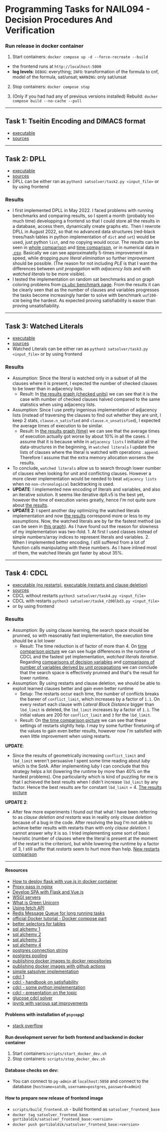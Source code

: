 # Programming Tasks for NAIL094 - Decision Procedures And Verification

### Run release in docker container

1. Start containers: `docker compose up -d --force-recreate --build`
  - the frontend runs at `http://localhost:5000`
  - __log levels__: `DEBUG`: everything; `INFO`: transformation of the formula to cnf, model of the formula, sat/unsat; `WARNING`: only sat/unsat
2. Stop containers: `docker compose stop`

3. (Only if you had had any of previous versions installed) Rebuild: `docker compose build --no-cache --pull`


-------------------

## Task 1: Tseitin Encoding and DIMACS format
- [executable](satsolver/task1.py)
- [sources](satsolver/tseitin_encoding/)

----------------------

## Task 2: DPLL
- [executable](satsolver/task2.py)
- [sources](satsolver/dpll/)
- DPLL can be either ran as `python3 satsolver/task2.py <input_file>` or by using frontend

### Results
- I first implemented DPLL in May 2022. I faced problems with running benchmarks and comparing results, so I spent a month (probably too much time) developping a frontend so that I could store all the results in a database, access them, dynamically create graphs etc. Then I rewrote DPLL in August 2022, so that no advanced data structures (red-black trees/hash tables in python implementation of `dict` and `set`) would be used, just python `list`, and no copying would occur. The results can be seen in [whole comparison](./results/dpll.cmp.01.02.png) and [time comparison](./results/dpll.cmp.01.02.time.png), or in numerical data in [.csv](./results/dpll.cmp.01.02.csv). Basically we can see approximatelly 5-times improvement in speed, while dropping _pure literal elimination_ so further improvement should be possible. (The reason for not including _PLE_ is that I want the differences between _unit propagation_ with _adjacency lists_ and with _watched literals_ to be more visible).
- I tested the implementation on random sat benchmarks and on graph coloring problems from [cs.ubc benchmark page](https://www.cs.ubc.ca/~hoos/SATLIB/benchm.html). From the results it can be clearly seen that as the number of clauses and variables progresses the tasks become increasingly harder to solve with benchmark `uuf100-430` being the hardest. As expected proving satisfiability is easier than proving unsatisfiability.
----------------------

## Task 3: Watched Literals
- [executable](satsolver/task3.py)
- [sources](satsolver/watched_literals/)
- Watched Literals can be either ran as `python3 satsolver/task3.py <input_file>` or by using frontend

### Results
- Assumption: Since the literal is watched only in a subset of all the clauses where it is present, I expected the number of checked clauses to be lower than in adjacency lists.
  - Result: In [the results graph (checked units)](results/dpll.wl.cmp.checked_units.png) we can see that it is the case with number of checked clauses halved compared to the same statistics when using adjacency lists.
- Assumption: Since I use pretty ingenious implementation of adjacency lists (instead of traversing the clauses to find out whether they are unit, I keep 2 stats, `clause.n_satisfied` and `clause.n_unsatisfied`), I expected the average times of execution to be similar.
  - Result: In [the results graph (time)](results/dpll.wl.cmp.time.png) we can see that the average times of execution actually got worse by about 10% in all the cases. I assume that it is because while in `adjacency lists` I initialize all the data-structures in the beginning, in `watched literals` I update the lists of clauses where the literal is watched with operations `.append`. Therefore I assume that the extra memory allocation worsens the results.
- To conclude, `watched literals` allow us to search through lower number of clauses when looking for unit and conflicting clauses. However a more clever implementation would be needed to beat `adjacency lists` when no `non-chronological` backtracking is used.
- __UPDATE__: I implemented new encoding of literals and variables, and also an iterative solution. It seems like iterative dpll.v5 is the best yet, however the time of execution varies greatly, hence I'm not quite sure about [the results](./results/dpll.wl.cmp.02.csv).
- __UPDATE 2__: I spent another day optimizing the watched literals implementation and now [the results](./results/dpll.wl.cmp.03.csv) correspond more or less to my assumptions. Now, the watched literals are by far the fastest method (as can be seen in [this graph](./results/dpll.wl.cmp.time.02.png)). As I have found out the reason for slowness of my implementation was two-fold. 1. At first I used classes instead of simple numbers/array indices to represent literals and variables. 2. When I implemented better encoding, I still suffered from a lot of function calls manipulating with these numbers. As I have inlined most of them, the watched literals got faster by about 35%.

-----

## Task 4: CDCL
- [executable (no restarts)](satsolver/task4.py), [executable (restarts and clause deletion)](satsolver/task4_r200lbd3.py)
- [sources](satsolver/cdcl/)
- CDCL without restarts `python3 satsolver/task4.py <input_file>`
- CDCL with restarts `python3 satsolver/task4_r200lbd3.py <input_file>`
- or by using frontend

### Results
- Assumption: By using clause learning, the search space should be prunned, so with reasonably fast implementation, the execution time should be a lot lower
  - Result: The time reduction is of factor of more than 4. On [time comparison picture](results/cdcl.wl.cmp.time.png) we can see huge differences in the runtime of CDCL and the fastest yet implementation, _watched literals iterative_. Regarding [comparisons of decision variables](results/cdcl.wl.cmp.decs.png) and [comparisons of number of variables derived by unit propagations](results/cdcl.wl.cmp.up.png) we can conclude that the search space is effectively prunned and that's the result for lower runtime.
- Assumption: By using restarts and clause deletion, we should be able to exploit learned clauses better and gain even better runtime
  - Setup: The restarts occur each time, the number of conflicts breaks the bareer of `conflict_limit`, which increases by a factor of `1.1`. On every restart each clause with _Lateral Block Distance_ bigger than `lbd_limit` is deleted, the `lbd_limit` increases by a factor of `1.1`. The initial values are 200 for `conflict_limit` and `3` for the `lbd_limit`.
  - Result: On [the time comparison picture](results/cdcl.restarts.cmp.time.png) we can see that these settings of restarts slightly help. I may try some further finetuning of the values to gain even better results, however now I'm satisfied with even little improvement when using restarts.

__UPDATE__:
  - Since the results of geometrically increasing `conflict_limit` and `lbd_limit` weren't persuasive I spent some time reading about _luby_ which is the SotA. After implementing _luby_ I can conclude that this strategy helps a lot (lowering the runtime by more than 40% on the hardest problems). One particularity which is kind of puzzling for me is that I achieved the best results when I didn't increase `lbd_limit` by any factor. Hence the best results are for constant `lbd_limit` = 4. [The results picture](results/cdcl.restarts.luby.cmp.png)

__UPDATE 2__:
  - After few more experiments I found out that what I have been referring to as _clause deletion and restarts_ was in reality only _clause deletion_ because of a bug in the code. After resolving the bug I'm not able to achieve better results with restarts than with only _clause deletion_. I cannot answer why it is so. I tried implementing some sort of basic heuristic (number of clauses where the literal is present at the moment of the restart is the criterion), but while lowering the runtime by a factor of 3, I still suffer that _restarts_ seem to hurt more than help. [New restarts comparison](results/cdcl.restarts.02.png) 

-----

#### Resources

- [How to deploy flask with vue.js in docker container](https://testdriven.io/blog/deploying-flask-to-heroku-with-docker-and-gitlab/)
- [Proxy pass in nginx](https://dev.to/danielkun/nginx-everything-about-proxypass-2ona)
- [Develop SPA with Flask and Vue.js](https://testdriven.io/blog/developing-a-single-page-app-with-flask-and-vuejs/)
- [WSGI servers](https://www.fullstackpython.com/wsgi-servers.html)
- [What is Green Unicorn](https://vsupalov.com/what-is-gunicorn/)
- [Using fetch API](https://flaviocopes.com/fetch-api/)
- [Redis Message Queue for long running tasks](https://blog.miguelgrinberg.com/post/the-flask-mega-tutorial-part-xxii-background-jobs)
- [official Docker tutorial - Docker compose part](https://docs.docker.com/get-started/08_using_compose/)
- [better selectors for tables](https://mdbootstrap.com/education/bootstrap/admin-dashboard-lesson-6/)
- [sql alchemy 1](https://realpython.com/python-sqlite-sqlalchemy/#working-with-sqlalchemy-and-python-objects)
- [sql alchemy 2](https://realpython.com/flask-by-example-part-2-postgres-sqlalchemy-and-alembic/)
- [sql alchemy 3](https://www.digitalocean.com/community/tutorials/how-to-use-a-postgresql-database-in-a-flask-application)
- [sql alchemy 4](https://www.learndatasci.com/tutorials/using-databases-python-postgres-sqlalchemy-and-alembic/)
- [postgres connection string](https://stackoverflow.com/questions/3582552/what-is-the-format-for-the-postgresql-connection-string-url)
- [postgres pooling](https://stackoverflow.blog/2020/10/14/improve-database-performance-with-connection-pooling/)
- [publishing docker images to docker repositories](https://docs.docker.com/docker-hub/repos/#pushing-a-docker-container-image-to-docker-hub)
- [publishing docker images with github actions](https://docs.github.com/en/actions/publishing-packages/publishing-docker-images)
- [simple satsolver implementation](https://sahandsaba.com/understanding-sat-by-implementing-a-simple-sat-solver-in-python.html)
- [cdcl 1](https://cse442-17f.github.io/Conflict-Driven-Clause-Learning/)
- [cdcl - handbook on satisfiability](https://www.ics.uci.edu/~dechter/courses/ics-275a/winter-2016/readings/SATHandbook-CDCL.pdf)
- [cdcl - some python implementation](https://github.com/z11i/pysat)
- [cdcl - presentation on the topic](http://ssa-school-2016.it.uu.se/wp-content/uploads/2016/06/LaurentSimon.pdf)
- [glucose cdcl solver](https://www.ijcai.org/Proceedings/09/Papers/074.pdf)
- [ipynb with various sat improvements](https://github.com/aimacode/aima-python/blob/master/improving_sat_algorithms.ipynb)

#### Problems with installation of `psycopg2`

- [stack overflow](https://stackoverflow.com/questions/19843945/psycopg-python-h-no-such-file-or-directory)

#### Run development server for both frontend and backend in docker container

1. Start containers:`scripts/start_docker_dev.sh`
2. Stop containers: `scripts/stop_docker_dev.sh`

#### Database checks on dev:

- You can connect to `pg-admin` at `localhost:5050` and connect to the database (`hostname=satdb`, `username=postgres`, `password=admin`)

#### How to prepare new release of frontend image

- `scripts/build_frontend.sh` - build frontend as `satsolver_frontend_base`
- `docker tag satsolver_frontend_base gortibaldik/satsolver_frontend_base:<version>`
- `docker push gortibaldik/satsolver_frontend_base:<version>`
